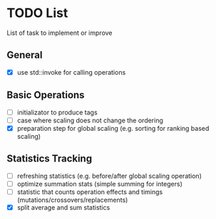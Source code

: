 # TODO List

List of task to implement or improve

## General
 - [x] use std::invoke for calling operations

## Basic Operations
 - [ ] initializator to produce tags
 - [ ] case where scaling does not change the ordering
 - [x] preparation step for global scaling (e.g. sorting for ranking based scaling)

## Statistics Tracking
 - [ ] refreshing statistics (e.g. before/after global scaling operation)
 - [ ] optimize summation stats (simple summing for integers)
 - [ ] statistic that counts operation effects and timings (mutations/crossovers/replacements)
 - [x] split average and sum statistics